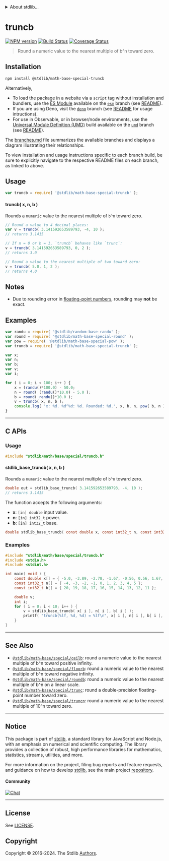 <!--

@license Apache-2.0

Copyright (c) 2018 The Stdlib Authors.

Licensed under the Apache License, Version 2.0 (the "License");
you may not use this file except in compliance with the License.
You may obtain a copy of the License at

   http://www.apache.org/licenses/LICENSE-2.0

Unless required by applicable law or agreed to in writing, software
distributed under the License is distributed on an "AS IS" BASIS,
WITHOUT WARRANTIES OR CONDITIONS OF ANY KIND, either express or implied.
See the License for the specific language governing permissions and
limitations under the License.

-->


<details>
  <summary>
    About stdlib...
  </summary>
  <p>We believe in a future in which the web is a preferred environment for numerical computation. To help realize this future, we've built stdlib. stdlib is a standard library, with an emphasis on numerical and scientific computation, written in JavaScript (and C) for execution in browsers and in Node.js.</p>
  <p>The library is fully decomposable, being architected in such a way that you can swap out and mix and match APIs and functionality to cater to your exact preferences and use cases.</p>
  <p>When you use stdlib, you can be absolutely certain that you are using the most thorough, rigorous, well-written, studied, documented, tested, measured, and high-quality code out there.</p>
  <p>To join us in bringing numerical computing to the web, get started by checking us out on <a href="https://github.com/stdlib-js/stdlib">GitHub</a>, and please consider <a href="https://opencollective.com/stdlib">financially supporting stdlib</a>. We greatly appreciate your continued support!</p>
</details>

# truncb

[![NPM version][npm-image]][npm-url] [![Build Status][test-image]][test-url] [![Coverage Status][coverage-image]][coverage-url] <!-- [![dependencies][dependencies-image]][dependencies-url] -->

> Round a numeric value to the nearest multiple of b^n toward zero.

<section class="installation">

## Installation

```bash
npm install @stdlib/math-base-special-truncb
```

Alternatively,

-   To load the package in a website via a `script` tag without installation and bundlers, use the [ES Module][es-module] available on the [`esm`][esm-url] branch (see [README][esm-readme]).
-   If you are using Deno, visit the [`deno`][deno-url] branch (see [README][deno-readme] for usage intructions).
-   For use in Observable, or in browser/node environments, use the [Universal Module Definition (UMD)][umd] build available on the [`umd`][umd-url] branch (see [README][umd-readme]).

The [branches.md][branches-url] file summarizes the available branches and displays a diagram illustrating their relationships.

To view installation and usage instructions specific to each branch build, be sure to explicitly navigate to the respective README files on each branch, as linked to above.

</section>

<section class="usage">

## Usage

```javascript
var truncb = require( '@stdlib/math-base-special-truncb' );
```

#### truncb( x, n, b )

Rounds a `numeric` value to the nearest multiple of `b^n` toward zero.

```javascript
// Round a value to 4 decimal places:
var v = truncb( 3.141592653589793, -4, 10 );
// returns 3.1415

// If n = 0 or b = 1, `truncb` behaves like `trunc`:
v = truncb( 3.141592653589793, 0, 2 );
// returns 3.0

// Round a value to the nearest multiple of two toward zero:
v = truncb( 5.0, 1, 2 );
// returns 4.0
```

</section>

<!-- /.usage -->

<section class="notes">

## Notes

-   Due to rounding error in [floating-point numbers][ieee754], rounding may **not** be exact.

</section>

<!-- /.notes -->

<section class="examples">

## Examples

<!-- eslint no-undef: "error" -->

```javascript
var randu = require( '@stdlib/random-base-randu' );
var round = require( '@stdlib/math-base-special-round' );
var pow = require( '@stdlib/math-base-special-pow' );
var truncb = require( '@stdlib/math-base-special-truncb' );

var x;
var n;
var b;
var v;
var i;

for ( i = 0; i < 100; i++ ) {
    x = (randu()*100.0) - 50.0;
    n = round( (randu()*10.0) - 5.0 );
    b = round( randu()*10.0 );
    v = truncb( x, n, b );
    console.log( 'x: %d. %d^%d: %d. Rounded: %d.', x, b, n, pow( b, n ), v );
}
```

</section>

<!-- /.examples -->

<!-- C interface documentation. -->

* * *

<section class="c">

## C APIs

<!-- Section to include introductory text. Make sure to keep an empty line after the intro `section` element and another before the `/section` close. -->

<section class="intro">

</section>

<!-- /.intro -->

<!-- C usage documentation. -->

<section class="usage">

### Usage

```c
#include "stdlib/math/base/special/truncb.h"
```

#### stdlib_base_truncb( x, n, b )

Rounds a `numeric` value to the nearest multiple of `b^n` toward zero.

```c
double out = stdlib_base_truncb( 3.141592653589793, -4, 10 );
// returns 3.1415
```

The function accepts the following arguments:

-   **x**: `[in] double` input value.
-   **n**: `[in] int32_t` power.
-   **b**: `[in] int32_t` base.

```c
double stdlib_base_truncb( const double x, const int32_t n, const int32_t b );
```

</section>

<!-- /.usage -->

<!-- C API usage notes. Make sure to keep an empty line after the `section` element and another before the `/section` close. -->

<section class="notes">

</section>

<!-- /.notes -->

<!-- C API usage examples. -->

<section class="examples">

### Examples

```c
#include "stdlib/math/base/special/truncb.h"
#include <stdio.h>
#include <stdint.h>

int main( void ) {
    const double x[] = { -5.0, -3.89, -2.78, -1.67, -0.56, 0.56, 1.67, 2.78, 3.89, 5.0 };
    const int32_t n[] = { -4, -3, -2, -1, 0, 1, 2, 3, 4, 5 };
    const int32_t b[] = { 20, 19, 18, 17, 16, 15, 14, 13, 12, 11 };

    double v;
    int i;
    for ( i = 0; i < 10; i++ ) {
        v = stdlib_base_truncb( x[ i ], n[ i ], b[ i ] );
        printf( "truncb(%lf, %d, %d) = %lf\n", x[ i ], n[ i ], b[ i ], v );
    }
}
```

</section>

<!-- /.examples -->

</section>

<!-- /.c -->

<!-- Section for related `stdlib` packages. Do not manually edit this section, as it is automatically populated. -->

<section class="related">

* * *

## See Also

-   <span class="package-name">[`@stdlib/math-base/special/ceilb`][@stdlib/math/base/special/ceilb]</span><span class="delimiter">: </span><span class="description">round a numeric value to the nearest multiple of b^n toward positive infinity.</span>
-   <span class="package-name">[`@stdlib/math-base/special/floorb`][@stdlib/math/base/special/floorb]</span><span class="delimiter">: </span><span class="description">round a numeric value to the nearest multiple of b^n toward negative infinity.</span>
-   <span class="package-name">[`@stdlib/math-base/special/roundb`][@stdlib/math/base/special/roundb]</span><span class="delimiter">: </span><span class="description">round a numeric value to the nearest multiple of b^n on a linear scale.</span>
-   <span class="package-name">[`@stdlib/math-base/special/trunc`][@stdlib/math/base/special/trunc]</span><span class="delimiter">: </span><span class="description">round a double-precision floating-point number toward zero.</span>
-   <span class="package-name">[`@stdlib/math-base/special/truncn`][@stdlib/math/base/special/truncn]</span><span class="delimiter">: </span><span class="description">round a numeric value to the nearest multiple of 10^n toward zero.</span>

</section>

<!-- /.related -->

<!-- Section for all links. Make sure to keep an empty line after the `section` element and another before the `/section` close. -->


<section class="main-repo" >

* * *

## Notice

This package is part of [stdlib][stdlib], a standard library for JavaScript and Node.js, with an emphasis on numerical and scientific computing. The library provides a collection of robust, high performance libraries for mathematics, statistics, streams, utilities, and more.

For more information on the project, filing bug reports and feature requests, and guidance on how to develop [stdlib][stdlib], see the main project [repository][stdlib].

#### Community

[![Chat][chat-image]][chat-url]

---

## License

See [LICENSE][stdlib-license].


## Copyright

Copyright &copy; 2016-2024. The Stdlib [Authors][stdlib-authors].

</section>

<!-- /.stdlib -->

<!-- Section for all links. Make sure to keep an empty line after the `section` element and another before the `/section` close. -->

<section class="links">

[npm-image]: http://img.shields.io/npm/v/@stdlib/math-base-special-truncb.svg
[npm-url]: https://npmjs.org/package/@stdlib/math-base-special-truncb

[test-image]: https://github.com/stdlib-js/math-base-special-truncb/actions/workflows/test.yml/badge.svg?branch=main
[test-url]: https://github.com/stdlib-js/math-base-special-truncb/actions/workflows/test.yml?query=branch:main

[coverage-image]: https://img.shields.io/codecov/c/github/stdlib-js/math-base-special-truncb/main.svg
[coverage-url]: https://codecov.io/github/stdlib-js/math-base-special-truncb?branch=main

<!--

[dependencies-image]: https://img.shields.io/david/stdlib-js/math-base-special-truncb.svg
[dependencies-url]: https://david-dm.org/stdlib-js/math-base-special-truncb/main

-->

[chat-image]: https://img.shields.io/gitter/room/stdlib-js/stdlib.svg
[chat-url]: https://app.gitter.im/#/room/#stdlib-js_stdlib:gitter.im

[stdlib]: https://github.com/stdlib-js/stdlib

[stdlib-authors]: https://github.com/stdlib-js/stdlib/graphs/contributors

[umd]: https://github.com/umdjs/umd
[es-module]: https://developer.mozilla.org/en-US/docs/Web/JavaScript/Guide/Modules

[deno-url]: https://github.com/stdlib-js/math-base-special-truncb/tree/deno
[deno-readme]: https://github.com/stdlib-js/math-base-special-truncb/blob/deno/README.md
[umd-url]: https://github.com/stdlib-js/math-base-special-truncb/tree/umd
[umd-readme]: https://github.com/stdlib-js/math-base-special-truncb/blob/umd/README.md
[esm-url]: https://github.com/stdlib-js/math-base-special-truncb/tree/esm
[esm-readme]: https://github.com/stdlib-js/math-base-special-truncb/blob/esm/README.md
[branches-url]: https://github.com/stdlib-js/math-base-special-truncb/blob/main/branches.md

[stdlib-license]: https://raw.githubusercontent.com/stdlib-js/math-base-special-truncb/main/LICENSE

[ieee754]: https://en.wikipedia.org/wiki/IEEE_754-1985

<!-- <related-links> -->

[@stdlib/math/base/special/ceilb]: https://github.com/stdlib-js/math-base-special-ceilb

[@stdlib/math/base/special/floorb]: https://github.com/stdlib-js/math-base-special-floorb

[@stdlib/math/base/special/roundb]: https://github.com/stdlib-js/math-base-special-roundb

[@stdlib/math/base/special/trunc]: https://github.com/stdlib-js/math-base-special-trunc

[@stdlib/math/base/special/truncn]: https://github.com/stdlib-js/math-base-special-truncn

<!-- </related-links> -->

</section>

<!-- /.links -->
